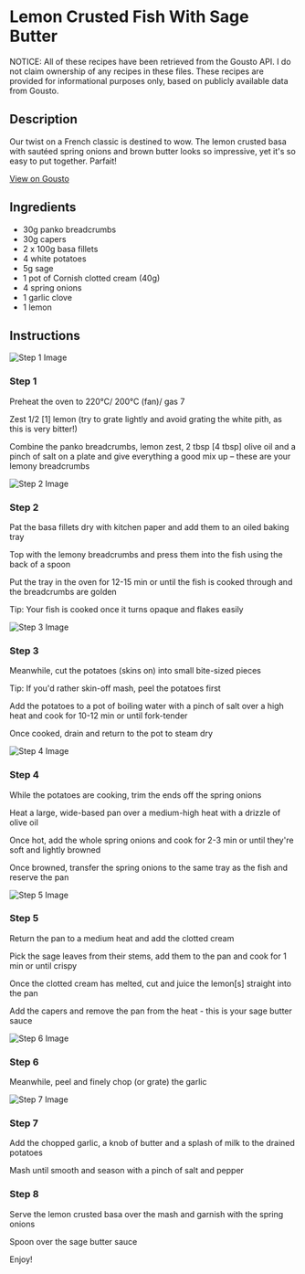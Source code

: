 # Lemon Crusted Fish With Sage Butter

NOTICE: All of these recipes have been retrieved from the Gousto API. I do not claim ownership of any recipes in these files. These recipes are provided for informational purposes only, based on publicly available data from Gousto.

## Description

Our twist on a French classic is destined to wow. The lemon crusted basa with sautéed spring onions and brown butter looks so impressive, yet it's so easy to put together. Parfait! 

[View on Gousto](https://www.gousto.co.uk/recipes/cookbook/lemon-crusted-fish-with-brown-butter)

## Ingredients

- 30g panko breadcrumbs
- 30g capers
- 2 x 100g basa fillets
- 4 white potatoes
- 5g sage
- 1 pot of Cornish clotted cream (40g)
- 4 spring onions
- 1 garlic clove
- 1 lemon 

## Instructions

![Step 1 Image](https://production-media.gousto.co.uk/cms/recipe-step-image/803.-step-1-x200.jpg)

### Step 1

Preheat the oven to 220°C/ 200°C (fan)/ gas 7

Zest 1/2 <span class="text-danger">[1]</span> lemon (try to grate lightly and avoid grating the white pith, as this is very bitter!)

Combine the panko breadcrumbs, lemon zest, 2 tbsp <span class="text-danger">[4 tbsp] </span>olive oil and a pinch of salt on a plate and give everything a good mix up – these are your lemony breadcrumbs

![Step 2 Image](https://production-media.gousto.co.uk/cms/recipe-step-image/803.-step-2-x200.jpg)

### Step 2

Pat the basa fillets dry with kitchen paper and add them to an oiled baking tray

Top with the lemony breadcrumbs and press them into the fish using the back of a spoon

Put the tray in the oven for 12-15 min or until the fish is cooked through and the breadcrumbs are golden

Tip: Your fish is cooked once it turns opaque and flakes easily

![Step 3 Image](https://production-media.gousto.co.uk/cms/recipe-step-image/803.-step-3-x200.jpg)

### Step 3

Meanwhile, cut the potatoes (skins on) into small bite-sized pieces

Tip: If you'd rather skin-off mash, peel the potatoes first

Add the potatoes to a pot of boiling water with a pinch of salt over a high heat and cook for 10-12 min or until fork-tender

Once cooked, drain and return to the pot to steam dry

![Step 4 Image](https://production-media.gousto.co.uk/cms/recipe-step-image/803.-step-4-x200.jpg)

### Step 4

While the potatoes are cooking, trim the ends off the spring onions

Heat a large, wide-based pan over a medium-high heat with a drizzle of olive oil

Once hot, add the whole spring onions and cook for 2-3 min or until they're soft and lightly browned

Once browned, transfer the spring onions to the same tray as the fish and reserve the pan

![Step 5 Image](https://production-media.gousto.co.uk/cms/recipe-step-image/803.-step-5-x200.jpg)

### Step 5

Return the pan to a medium heat and add the clotted cream

Pick the sage leaves from their stems, add them to the pan and cook for 1 min or until crispy

Once the clotted cream has melted, cut and juice the lemon<span class="text-danger">[s]</span> straight into the pan

Add the capers and remove the pan from the heat - this is your sage butter sauce

![Step 6 Image](https://production-media.gousto.co.uk/cms/recipe-step-image/803.-step-6-x200.jpg)

### Step 6

Meanwhile, peel and finely chop (or grate) the garlic

![Step 7 Image](https://production-media.gousto.co.uk/cms/recipe-step-image/803.-step-7-x200.jpg)

### Step 7

Add the chopped garlic, a knob of butter and a splash of milk to the drained potatoes

Mash until smooth and season with a pinch of salt and pepper

### Step 8

Serve the lemon crusted basa over the mash and garnish with the spring onions

Spoon over the sage butter sauce

Enjoy!

